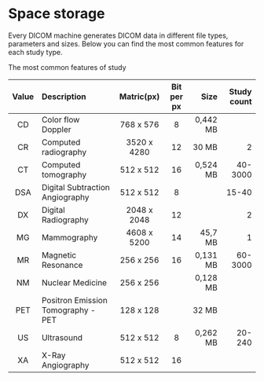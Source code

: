 # Space storage

Every DICOM machine generates DICOM data in different file types, parameters and sizes. Below you can find the most common features for each study type.

The most common features of study

| Value	| Description	                        | Matric(px)	 | Bit per px	| Size	    | Study count |
|:-----:|:------------------------------------|:------------:|:----------:|----------:|------------:|
|  CD	  | Color flow Doppler	                | 768 x 576	   |  8	        | 0,442 MB	|             |
|  CR	  | Computed radiography	              | 3520 x 4280	 |  12	      | 30 MB	    | 2           |
|  CT	  | Computed tomography	                | 512 x 512	   |  16	      | 0,524 MB	| 40-3000     |
|  DSA	| Digital Subtraction Angiography	    | 512 x 512	   |  8	 	      |           | 15-40       |
|  DX	  | Digital Radiography	                | 2048 x 2048	 |  12	 	    |           | 2           |
|  MG	  | Mammography	                        | 4608 x 5200	 |  14	      | 45,7 MB	  | 1           |
|  MR	  | Magnetic Resonance	                | 256 x 256	   |  16	      | 0,131 MB	| 60-3000     |
|  NM	  | Nuclear Medicine	                  | 256 x 256	 	 |            | 0,128 MB	|             |
|  PET	| Positron Emission Tomography - PET	| 128 x 128	 	 |            | 32 MB	    |             |
|  US	  | Ultrasound	                        | 512 x 512	   |  8	        | 0,262 MB	| 20-240      |
|  XA	  | X-Ray Angiography	                  | 512 x 512	   |  16	      |           |             |
